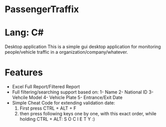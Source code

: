 # PassengerTraffix
# Lang: C#
Desktop application
This is a simple gui desktop application for monitoring people/vehicle traffic in a organization/company/whatever.

# Features
* Excel Full Report/Filtered Report
* Full filtering/searching support based on: 1- Name 2- National ID 3- Vehcile Model 4- Vehicle Plate 5- Entrance/Exit Date
* Simple Cheat Code for extending validation date:
    1. First press CTRL + ALT + F
    2. then press following keys one by one, with this exact order, while holding CTRL + ALT: S O C I E T Y
  :) 
